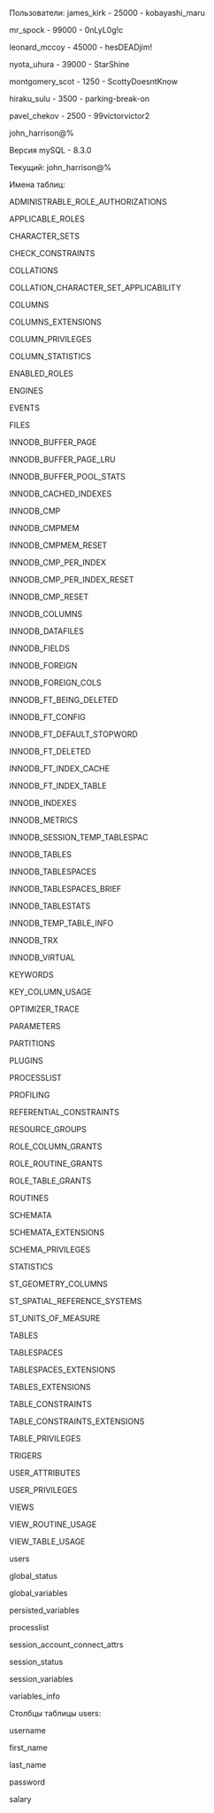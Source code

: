 Пользователи: james_kirk - 25000 - kobayashi_maru <p> mr_spock - 99000 - 0nLyL0g!c <p> leonard_mccoy - 45000 - hesDEADjim! <p> nyota_uhura - 39000 - StarShine <p> montgomery_scot - 1250 - ScottyDoesntKnow <p> hiraku_sulu - 3500 - parking-break-on <p> pavel_chekov - 2500 - 99victorvictor2 <p> john_harrison@% <p> <p> <p> Версия mySQL - 8.3.0 <p> <p> <p> Текущий: john_harrison@% <p> <p> <p> Имена таблиц:  <p> ADMINISTRABLE_ROLE_AUTHORIZATIONS <p> APPLICABLE_ROLES <p> CHARACTER_SETS <p> CHECK_CONSTRAINTS <p> COLLATIONS <p> COLLATION_CHARACTER_SET_APPLICABILITY <p> COLUMNS <p> COLUMNS_EXTENSIONS <p> COLUMN_PRIVILEGES <p> COLUMN_STATISTICS <p> ENABLED_ROLES <p> ENGINES <p> EVENTS <p> FILES <p> INNODB_BUFFER_PAGE <p> INNODB_BUFFER_PAGE_LRU <p> INNODB_BUFFER_POOL_STATS <p> INNODB_CACHED_INDEXES <p> INNODB_CMP <p> INNODB_CMPMEM <p> INNODB_CMPMEM_RESET <p> INNODB_CMP_PER_INDEX <p> INNODB_CMP_PER_INDEX_RESET <p> INNODB_CMP_RESET <p> INNODB_COLUMNS <p> INNODB_DATAFILES <p> INNODB_FIELDS <p> INNODB_FOREIGN <p> INNODB_FOREIGN_COLS <p> INNODB_FT_BEING_DELETED <p> INNODB_FT_CONFIG <p> INNODB_FT_DEFAULT_STOPWORD <p> INNODB_FT_DELETED <p> INNODB_FT_INDEX_CACHE <p> INNODB_FT_INDEX_TABLE <p> INNODB_INDEXES <p> INNODB_METRICS <p> INNODB_SESSION_TEMP_TABLESPAC <p> INNODB_TABLES <p> INNODB_TABLESPACES <p> INNODB_TABLESPACES_BRIEF <p> INNODB_TABLESTATS <p> INNODB_TEMP_TABLE_INFO <p> INNODB_TRX <p> INNODB_VIRTUAL <p> KEYWORDS <p> KEY_COLUMN_USAGE <p> OPTIMIZER_TRACE <p> PARAMETERS <p> PARTITIONS <p> PLUGINS <p> PROCESSLIST <p> PROFILING <p> REFERENTIAL_CONSTRAINTS <p> RESOURCE_GROUPS <p> ROLE_COLUMN_GRANTS <p> ROLE_ROUTINE_GRANTS <p> ROLE_TABLE_GRANTS <p> ROUTINES <p> SCHEMATA <p> SCHEMATA_EXTENSIONS <p> SCHEMA_PRIVILEGES <p> STATISTICS <p> ST_GEOMETRY_COLUMNS <p> ST_SPATIAL_REFERENCE_SYSTEMS <p> ST_UNITS_OF_MEASURE <p> TABLES <p> TABLESPACES <p> TABLESPACES_EXTENSIONS <p> TABLES_EXTENSIONS <p> TABLE_CONSTRAINTS <p> TABLE_CONSTRAINTS_EXTENSIONS <p> TABLE_PRIVILEGES <p> TRIGERS <p> USER_ATTRIBUTES <p> USER_PRIVILEGES <p> VIEWS <p> VIEW_ROUTINE_USAGE <p> VIEW_TABLE_USAGE <p> users <p> global_status <p> global_variables <p> persisted_variables <p> processlist <p> session_account_connect_attrs <p> session_status <p> session_variables <p> variables_info <p> <p> <p> Столбцы таблицы users: <p> username <p> first_name <p> last_name <p> password <p> salary <p>
